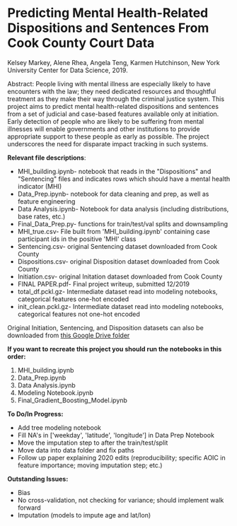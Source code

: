 # Predicting Mental Health-Related Dispositions and Sentences From Cook County Court Data
Kelsey Markey, Alene Rhea, Angela Teng, Karmen Hutchinson, New York University Center for Data Science, 2019.

Abstract: People living with mental illness are especially likely to have encounters with the law; they need dedicated resources and thoughtful treatment as they make their way through the criminal justice system. This project aims to predict mental health-related dispositions and sentences from a set of judicial and case-based features available only at initiation. Early detection of people who are likely to be suffering from mental illnesses will enable governments and other institutions to provide appropriate support to these people as early as possible. The project underscores the need for disparate impact tracking in such systems.

<b> Relevant file descriptions</b>:
- MHI_building.ipynb- notebook that reads in the "Dispositions" and "Sentencing" files and indicates rows which should have a mental health indicator (MHI)
- Data_Prep.ipynb- notebook for data cleaning and prep, as well as feature engineering
- Data Analysis.ipynb- Notebook for data analysis (including distributions, base rates, etc.)
- Final_Data_Prep.py- functions for train/test/val splits and downsampling
- MHI_true.csv- File built from 'MHI_building.ipynb' containing case participant ids in the positive 'MHI' class
- Sentencing.csv- original Sentencing dataset downloaded from Cook County
- Dispositions.csv- original Disposition dataset downloaded from Cook County
- Initiation.csv- original Initation dataset downloaded from Cook County
- FINAL PAPER.pdf- Final project writeup, submitted 12/2019
- total_df.pckl.gz- Intermediate dataset read into modeling notebooks, categorical features one-hot encoded
- init_clean.pckl.gz- Intermediate dataset read into modeling notebooks, categorical features not one-hot encoded

Original Initiation, Sentencing, and Disposition datasets can also be downloaded from [this Google Drive folder](https://drive.google.com/drive/folders/1gL_7NqyI4gx68XVRWVSeLc-LVTdICb0-?usp=sharing)

<b>If you want to recreate this project you should run the notebooks in this order:</b>
1) MHI_building.ipynb
2) Data_Prep.ipynb
3) Data Analysis.ipynb
4) Modeling Notebook.ipynb
5) Final_Gradient_Boosting_Model.ipynb

<b>To Do/In Progress:</b>
- Add tree modeling notebook
- Fill NA's in ['weekday', 'latitude', 'longitude'] in Data Prep Notebook
- Move the imputation step to after the train/test/split
- Move data into data folder and fix paths
- Follow up paper explaining 2020 edits (reproducibility; specific AOIC in feature importance; moving imputation step; etc.)

<b>Outstanding Issues:</b>
- Bias
- No cross-validation, not checking for variance; should implement walk forward
- Imputation (models to impute age and lat/lon)
